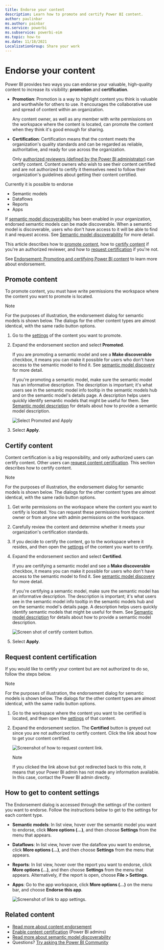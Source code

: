 ```yaml
---
title: Endorse your content
description: Learn how to promote and certify Power BI content.
author: paulinbar
ms.author: painbar
ms.service: powerbi
ms.subservice: powerbi-eim
ms.topic: how-to
ms.date: 11/18/2021
LocalizationGroup: Share your work
---
```

# Endorse your content

Power BI provides two ways you can endorse your valuable, high-quality content to increase its visibility: **promotion** and **certification**.

* **Promotion**: Promotion is a way to highlight content you think is valuable and worthwhile for others to use. It encourages the collaborative use and spread of content within an organization.

    Any content owner, as well as any member with write permissions on the workspace where the content is located, can promote the content when they think it's good enough for sharing.

* **Certification**: Certification means that the content meets the organization's quality standards and can be regarded as reliable, authoritative, and ready for use across the organization.

    Only [authorized reviewers (defined by the Power BI administrator)](../admin/service-admin-setup-certification.md) can certify content. Content owners who wish to see their content certified and are not authorized to certify it themselves need to follow their organization's guidelines about getting their content certified.

Currently it is possible to endorse
* Semantic models
* Dataflows
* Reports
* Apps

If [semantic model discoverability](service-discovery.md) has been enabled in your organization, endorsed semantic models can be made discoverable. When a semantic model is discoverable, users who don't have access to it will be able to find it and request access. See [Semantic model discoverability](service-discovery.md) for more detail.

This article describes how to [promote content](#promote-content), how to [certify content](#certify-content) if you're an authorized reviewer, and how to [request certification](#request-content-certification) if you're not.

See [Endorsement: Promoting and certifying Power BI content](service-endorsement-overview.md) to learn more about endorsement.

## Promote content

To promote content, you must have write permissions the workspace where the content you want to promote is located.

>[!NOTE]
>For the purposes of illustration, the endorsement dialog for semantic models is shown below. The dialogs for the other content types are almost identical, with the same radio button options. 

1. Go to the [settings](#how-to-get-to-content-settings) of the content you want to promote.

1. Expand the endorsement section and select **Promoted**.

    If you are promoting a semantic model and see a **Make discoverable** checkbox, it means you can make it possible for users who don't have access to the semantic model to find it. See [semantic model discovery](service-discovery.md) for more detail.

    If you're promoting a semantic model, make sure the semantic model has an informative description. The description is important; it's what users see in the semantic model info tooltip in the semantic models hub and on the semantic model's details page. A description helps users quickly identify semantic models that might be useful for them. See [Semantic model description](../connect-data/service-dataset-description.md) for details about how to provide a semantic model description.

    ![Select Promoted and Apply](media/service-endorse-content/power-bi-promote-content.png)

1. Select **Apply**.

## Certify content

Content certification is a big responsibility, and only authorized users can certify content. Other users can [request content certification](#request-content-certification). This section describes how to certify content.

>[!NOTE]
>For the purposes of illustration, the endorsement dialog for semantic models is shown below. The dialogs for the other content types are almost identical, with the same radio button options.

1. Get write permissions on the workspace where the content you want to certify is located. You can request these permissions from the content owner or from anyone with admin permissions on the workspace.

1. Carefully review the content and determine whether it meets your organization's certification standards.

1. If you decide to certify the content, go to the workspace where it resides, and then open the [settings](#how-to-get-to-content-settings) of the content you want to certify.

1. Expand the endorsement section and select **Certified**.

    If you are certifying a semantic model and see a **Make discoverable** checkbox, it means you can make it possible for users who don't have access to the semantic model to find it. See [semantic model discovery](service-discovery.md) for more detail.

     If you're certifying a semantic model, make sure the semantic model has an informative description. The description is important; it's what users see in the semantic model info tooltip in the semantic models hub and on the semantic model's details page. A description helps users quickly identify semantic models that might be useful for them. See [Semantic model description](../connect-data/service-dataset-description.md) for details about how to provide a semantic model description.

    ![Screen shot of certify content button.](media/service-endorse-content/power-bi-certify-content.png)

1. Select **Apply**.

## Request content certification

If you would like to certify your content but are not authorized to do so, follow the steps below.

>[!NOTE]
>For the purposes of illustration, the endorsement dialog for semantic models is shown below. The dialogs for the other content types are almost identical, with the same radio button options. 

1. Go to the workspace where the content you want to be certified is located, and then open the [settings](#how-to-get-to-content-settings) of that content.

1. Expand the endorsement section. The **Certified** button is greyed out since you are not authorized to certify content. Click the link about how to get your content certified.

    ![Screenshot of how to request content link.](media/service-endorse-content/power-bi-request-content-certification.png)
    <a name="no-info-redirect"></a>
    >[!NOTE]
    >If you clicked the link above but got redirected back to this note, it means that your Power BI admin has not made any information available. In this case, contact the Power BI admin directly.

## How to get to content settings

The Endorsement dialog is accessed through the settings of the content you want to endorse. Follow the instructions below to get to the settings for each content type.

* **Semantic models**: In list view, hover over the semantic model you want to endorse, click **More options (...)**, and then choose **Settings** from the menu that appears.
* **Dataflows**: In list view, hover over the dataflow you want to endorse, click **More options (...)**, and then choose **Settings** from the menu that appears.


* **Reports**: In list view, hover over the report you want to endorse, click **More options (...)**, and then choose **Settings** from the menu that appears. Alternatively, if the report is open, choose **File > Settings**.

* **Apps**: Go to the app workspace, click **More options (...)** on the menu bar, and choose **Endorse this app**.

    ![Screenshot of link to app settings.](media/service-endorse-content/power-bi-app-settings.png)

## Related content

* [Read more about content endorsement](service-endorsement-overview.md)
* [Enable content certification](../admin/service-admin-setup-certification.md) (Power BI admins)
* [Read more about semantic model discoverability](service-discovery.md)
* Questions? [Try asking the Power BI Community](https://community.powerbi.com/)
